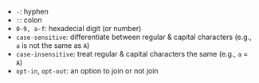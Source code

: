 - `-`: hyphen
- `:`: colon
- `0-9, a-f`: hexadecial digit (or number)
- `case-sensitive`: differentiate between regular & capital characters (e.g., `a` is not the same as `A`)
- `case-insensitive`: treat regular & capital characters the same (e.g., `a` = `A`)
- `opt-in`, `opt-out`: an option to join or not join
